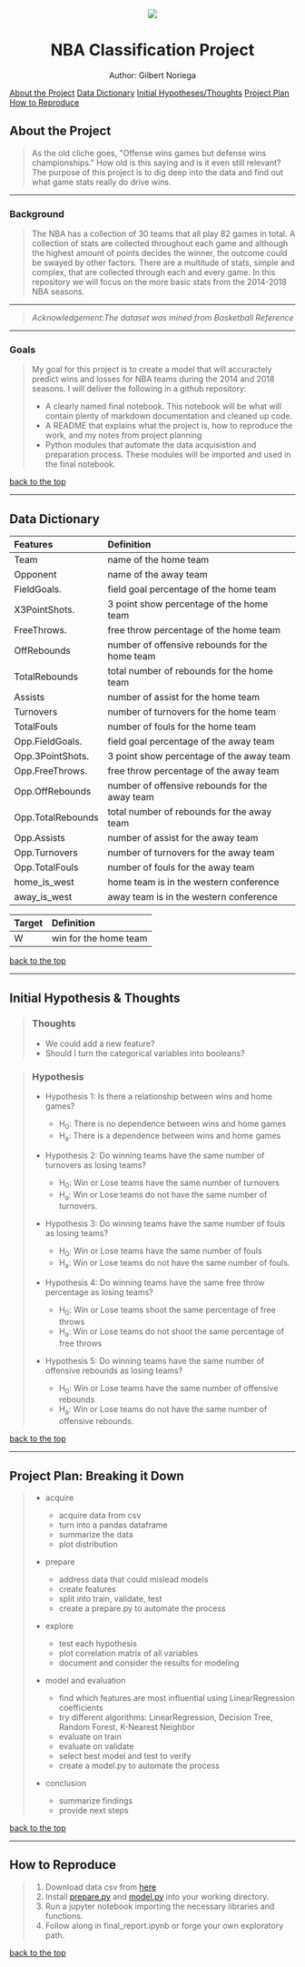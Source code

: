 <a id='section_6'></a>
<p align="center"><img src="https://encrypted-tbn0.gstatic.com/images?q=tbn%3AANd9GcQgb_k_qLchH8ScNcN2YtryfXWp8FWBg7IZyA&usqp=CAU"></p>


<h1><center>NBA Classification Project</center></h1>
<center> Author: Gilbert Noriega </center>

[About the Project](#section_1) [Data Dictionary](#section_2) [Initial Hypotheses/Thoughts](#section_3) [Project Plan](#section_4) [How to Reproduce](#section_5)



<a id='section_1'></a>
## About the Project
>As the old cliche goes, "Offense wins games but defense wins championships." How old is this saying and is it even still relevant? The purpose of this project is to dig deep into the data and find out what game stats really do drive wins.
___

### Background
> The NBA has a collection of 30 teams that all play 82 games in total. A collection of stats are collected throughout each game and although the highest amount of points decides the winner, the outcome could be swayed by other factors. There are a multitude of stats, simple and complex, that are collected through each and every game. In this repository we will focus on the more basic stats from the 2014-2018 NBA seasons.

___
>*Acknowledgement:The dataset was mined from Basketball Reference* 

___

### Goals
> My goal for this project is to create a model that will accuractely predict wins and losses for NBA teams during the 2014 and 2018 seasons. I will deliver the following in a github repository: 
>
> - A clearly named final notebook. This notebook will be what will contain plenty of markdown documentation and cleaned up code.
> - A README that explains what the project is, how to reproduce the work, and my notes from project planning
> - Python modules that automate the data acquisistion and preparation process. These modules will be imported and used in the final notebook.
  
[back to the top](#section_6)

___

<a id='section_2'></a>
## Data Dictionary

| Features | Definition |
| :------- | :-------|
| Team | name of the home team  |
| Opponent | name of the away team |
| FieldGoals. | field goal percentage of the home team |
| X3PointShots. | 3 point show percentage of the home team |
| FreeThrows. | free throw percentage of the home team |
| OffRebounds | number of offensive rebounds for the home team |
| TotalRebounds | total number of rebounds for the home team |
| Assists | number of assist for the home team |
| Turnovers | number of turnovers for the home team |
| TotalFouls | number of fouls for the home team |
| Opp.FieldGoals. | field goal percentage of the away team |
| Opp.3PointShots. | 3 point show percentage of the away team |
| Opp.FreeThrows. | free throw percentage of the away team |
| Opp.OffRebounds | number of offensive rebounds for the away team |
| Opp.TotalRebounds | total number of rebounds for the away team |
| Opp.Assists | number of assist for the away team |
| Opp.Turnovers | number of turnovers for the away team |
| Opp.TotalFouls | number of fouls for the away team |
| home_is_west | home team is in the western conference |
| away_is_west | away team is in the western conference |

|  Target  | Definition |
|:-------- |:---------- |
|  W  | win for the home team |

[back to the top](#section_6)
___
<a id='section_3'></a>
## Initial Hypothesis & Thoughts

>### Thoughts
>
> - We could add a new feature?
> - Should I turn the categorical variables into booleans?

>### Hypothesis
> - Hypothesis 1: Is there a relationship between wins and home games?
>   - H<sub>0</sub>: There is no dependence between wins and home games
>   - H<sub>a</sub>: There is a dependence between wins and home games
>
> - Hypothesis 2: Do winning teams have the same number of turnovers as losing teams?
>   - H<sub>0</sub>: Win or Lose teams have the same number of turnovers
>   - H<sub>a</sub>: Win or Lose teams do not have the same number of turnovers.
>
> - Hypothesis 3: Do winning teams have the same number of fouls as losing teams?
>   - H<sub>0</sub>: Win or Lose teams have the same number of fouls
>   - H<sub>a</sub>: Win or Lose teams do not have the same number of fouls.
>
> - Hypothesis 4: Do winning teams have the same free throw percentage as losing teams?
>   - H<sub>0</sub>: Win or Lose teams shoot the same percentage of free throws
>   - H<sub>a</sub>: Win or Lose teams do not shoot the same percentage of free throws
>
>- Hypothesis 5: Do winning teams have the same number of offensive rebounds as losing teams?
>   - H<sub>0</sub>: Win or Lose teams have the same number of offensive rebounds
>   - H<sub>a</sub>: Win or Lose teams do not have the same number of offensive rebounds.

[back to the top](#section_6)
___
<a id='section_4'></a>
## Project Plan: Breaking it Down

>- acquire
>    - acquire data from csv
>    - turn into a pandas dataframe
>    - summarize the data
>    - plot distribution
>
>- prepare
>    - address data that could mislead models
>    - create features
>    - split into train, validate, test
>    - create a prepare.py to automate the process
>
>- explore
>    - test each hypothesis
>    - plot correlation matrix of all variables
>    - document and consider the results for modeling
> 
>- model and evaluation
>    - find which features are most influential using LinearRegression coefficients
>    - try different algorithms: LinearRegression, Decision Tree, Random Forest, K-Nearest Neighbor
>    - evaluate on train
>    - evaluate on validate
>    - select best model and test to verify
>    - create a model.py to automate the process
>
>- conclusion
>    - summarize findings
>    - provide next steps


[back to the top](#section_6)

___

<a id='section_5'></a>
## How to Reproduce

>1. Download data csv from [here](https://raw.githubusercontent.com/gilbert-noriega-ii/nba-play-classification/main/nba.games.stats.csv)
>2. Install [prepare.py](https://raw.githubusercontent.com/gilbert-noriega-ii/nba-play-classification/main/prepare.py) and [model.py](https://raw.githubusercontent.com/gilbert-noriega-ii/nba-play-classification/main/model.py) into your working directory.
>3. Run a jupyter notebook importing the necessary libraries and functions.
>4. Follow along in final_report.ipynb or forge your own exploratory path. 

[back to the top](#section_6)
